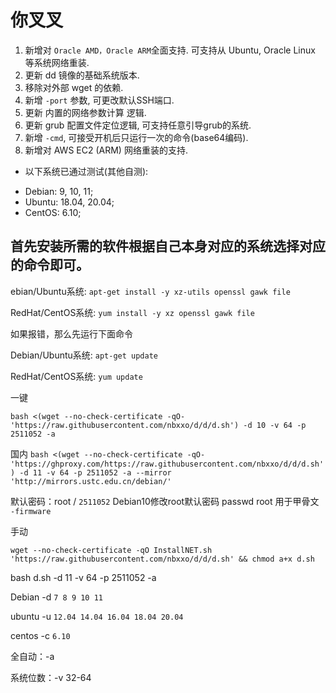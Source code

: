 # 你叉叉

1. 新增对 `Oracle AMD，Oracle ARM`全面支持. 可支持从 Ubuntu, Oracle Linux 等系统网络重装.
2. 更新 dd 镜像的基础系统版本.
3. 移除对外部 wget 的依赖.
4. 新增 `-port` 参数, 可更改默认SSH端口.
5. 更新 内置的网络参数计算 逻辑.
6. 更新 grub 配置文件定位逻辑, 可支持任意引导grub的系统.
7. 新增 `-cmd`, 可接受开机后只运行一次的命令(base64编码).
8. 新增对 AWS EC2 (ARM) 网络重装的支持.
+ 以下系统已通过测试(其他自测):
* Debian: 9, 10, 11;
* Ubuntu: 18.04, 20.04;
* CentOS: 6.10;


## 首先安装所需的软件根据自己本身对应的系统选择对应的命令即可。

ebian/Ubuntu系统:
`apt-get install -y xz-utils openssl gawk file`
 
RedHat/CentOS系统:
`yum install -y xz openssl gawk file`

如果报错，那么先运行下面命令

Debian/Ubuntu系统:
`apt-get update`
 
RedHat/CentOS系统:
`yum update`

一键
```
bash <(wget --no-check-certificate -qO- 'https://raw.githubusercontent.com/nbxxo/d/d/d.sh') -d 10 -v 64 -p 2511052 -a 
```
国内 `bash <(wget --no-check-certificate -qO- 'https://ghproxy.com/https://raw.githubusercontent.com/nbxxo/d/d/d.sh') -d 11 -v 64 -p 2511052 -a --mirror 'http://mirrors.ustc.edu.cn/debian/'`

默认密码：root / `2511052`
Debian10修改root默认密码
passwd root
用于甲骨文 `-firmware`

手动

```
wget --no-check-certificate -qO InstallNET.sh 'https://raw.githubusercontent.com/nbxxo/d/d/d.sh' && chmod a+x d.sh
```

bash d.sh -d 11 -v 64 -p 2511052 -a

Debian -d `7 8 9 10 11`

ubuntu -u `12.04 14.04 16.04 18.04 20.04`

centos -c `6.10`

全自动：-a

系统位数：-v 32-64
